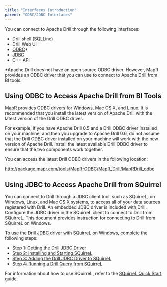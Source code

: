 ```yaml
---
title: "Interfaces Introduction"
parent: "ODBC/JDBC Interfaces"
---
```

You can connect to Apache Drill through the following interfaces:

  * Drill shell (SQLLine)
  * Drill Web UI
  * [ODBC](/docs/odbc-jdbc-interfaces#using-odbc-to-access-apache-drill-from-bi-tools)*
  * [JDBC](/docs/using-jdbc/)
  * C++ API

*Apache Drill does not have an open source ODBC driver. However, MapR provides an ODBC driver that you can use to connect to Apache Drill from BI tools. 

## Using ODBC to Access Apache Drill from BI Tools

MapR provides ODBC drivers for Windows, Mac OS X, and Linux. It is recommended
that you install the latest version of Apache Drill with the latest version of
the Drill ODBC driver.

For example, if you have Apache Drill 0.5 and a Drill ODBC driver installed on
your machine, and then you upgrade to Apache Drill 0.6, do not assume that the
Drill ODBC driver installed on your machine will work with the new version of
Apache Drill. Install the latest available Drill ODBC driver to ensure that
the two components work together.

You can access the latest Drill ODBC drivers in the following location:

<http://package.mapr.com/tools/MapR-ODBC/MapR_Drill/MapRDrill_odbc>

## Using JDBC to Access Apache Drill from SQuirrel

You can connect to Drill through a JDBC client tool, such as SQuirreL, on
Windows, Linux, and Mac OS X systems, to access all of your data sources
registered with Drill. An embedded JDBC driver is included with Drill.
Configure the JDBC driver in the SQuirreL client to connect to Drill from
SQuirreL. This document provides instruction for connecting to Drill from
SQuirreL on Windows.

To use the Drill JDBC driver with SQuirreL on Windows, complete the following
steps:

  * [Step 1: Getting the Drill JDBC Driver](/docs/using-jdbc#step-1:-getting-the-drill-jdbc-driver) 
  * [Step 2: Installing and Starting SQuirreL](/docs/using-jdbc#step-2:-installing-and-starting-squirrel)
  * [Step 3: Adding the Drill JDBC Driver to SQuirreL](/docs/using-jdbc#step-3:-adding-the-drill-jdbc-driver-to-squirrel)
  * [Step 4: Running a Drill Query from SQuirreL](/docs/using-jdbc#step-4:-running-a-drill-query-from-squirrel)

For information about how to use SQuirreL, refer to the [SQuirreL Quick
Start](http://squirrel-sql.sourceforge.net/user-manual/quick_start.html)
guide.
